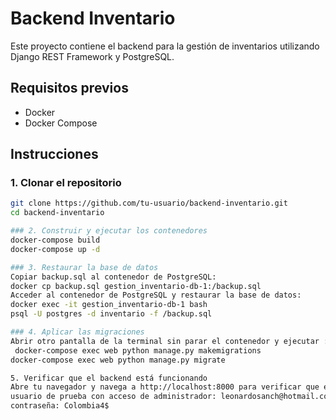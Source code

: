 # Backend Inventario

Este proyecto contiene el backend para la gestión de inventarios utilizando Django REST Framework y PostgreSQL.

## Requisitos previos

- Docker
- Docker Compose

## Instrucciones

### 1. Clonar el repositorio

```bash
git clone https://github.com/tu-usuario/backend-inventario.git
cd backend-inventario

### 2. Construir y ejecutar los contenedores
docker-compose build
docker-compose up -d

### 3. Restaurar la base de datos
Copiar backup.sql al contenedor de PostgreSQL:
docker cp backup.sql gestion_inventario-db-1:/backup.sql
Acceder al contenedor de PostgreSQL y restaurar la base de datos:
docker exec -it gestion_inventario-db-1 bash
psql -U postgres -d inventario -f /backup.sql

### 4. Aplicar las migraciones
Abrir otro pantalla de la terminal sin parar el contenedor y ejecutar :
 docker-compose exec web python manage.py makemigrations
docker-compose exec web python manage.py migrate

5. Verificar que el backend está funcionando
Abre tu navegador y navega a http://localhost:8000 para verificar que el backend está funcionando correctamente.
usuario de prueba con acceso de administrador: leonardosanch@hotmail.com
contraseña: Colombia4$
